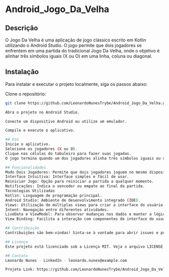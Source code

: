 # Android_Jogo_Da_Velha

## Descrição
O Jogo Da Velha é uma aplicação de jogo clássico escrito em Kotlin utilizando o Android Studio. O jogo permite que dois jogadores se enfrentem em uma partida do tradicional Jogo Da Velha, onde o objetivo é alinhar três símbolos iguais (X ou O) em uma linha, coluna ou diagonal.

## Instalação
Para instalar e executar o projeto localmente, siga os passos abaixo:

Clone o repositório:
   ```bash
   git clone https://github.com/LeonardoNunesTrybe/Android_Jogo_Da_Velha.git

Abra o projeto no Android Studio.

Conecte um dispositivo Android ou utilize um emulador.

Compile e execute o aplicativo.

## Uso
Inicie o aplicativo.
Selecione os jogadores (X ou O).
Clique nas células do tabuleiro para fazer suas jogadas.
O jogo termina quando um dos jogadores alinha três símbolos iguais ou quando todas as células são preenchidas sem um vencedor.

## Funcionalidades
Modo Dois Jogadores: Permite que dois jogadores joguem no mesmo dispositivo.
Interface Intuitiva: Interface simples e fácil de usar.
Reiniciar Jogo: Opção para reiniciar a partida a qualquer momento.
Notificações: Indica o vencedor ou empate ao final da partida.
Tecnologias Utilizadas
Kotlin: Linguagem de programação principal.
Android Studio: Ambiente de desenvolvimento integrado (IDE).
Views: Utilização de múltiplas views para criar a interface do usuário.
Intent: Navegação entre diferentes atividades.
LiveData e ViewModel: Para observar mudanças nos dados e manter a lógica de UI separada.
View Binding: Facilita a interação com componentes de interface do usuário.

## Contribuição
Contribuições são bem-vindas! Sinta-se à vontade para abrir issues e pull requests. Para grandes mudanças, por favor, abra uma issue primeiro para discutir o que você gostaria de mudar.

## Licença
Este projeto está licenciado sob a Licença MIT. Veja o arquivo LICENSE para mais detalhes.

## Contato
Leonardo Nunes - LinkedIn - leonardo.nunes@example.com

Projeto Link: https://github.com/LeonardoNunesTrybe/Android_Jogo_Da_Velha
